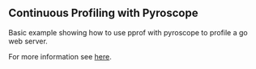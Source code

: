 ## Continuous Profiling with Pyroscope
Basic example showing how to use pprof with pyroscope to profile a go web server.

For more information see [here](https://godev.com/questions/10010000000000206/10020000000000208?shareUserId=levi).